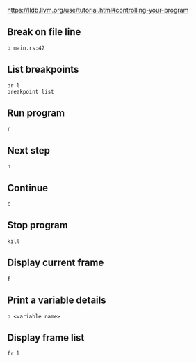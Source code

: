 https://lldb.llvm.org/use/tutorial.html#controlling-your-program

## Break on file line

```
b main.rs:42
```

## List breakpoints

```
br l
breakpoint list
```

## Run program

```
r
```

## Next step

```
n
```

## Continue

```
c
```

## Stop program

```
kill
```

## Display current frame

```
f
```

## Print a variable details

```
p <variable name>
```

## Display frame list

```
fr l
```